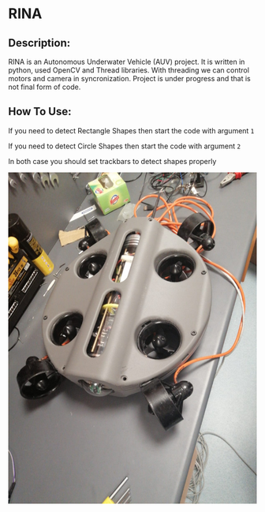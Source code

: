 # RINA

## Description:
RINA is an Autonomous Underwater Vehicle (AUV) project. It is written in python, used OpenCV and Thread libraries. With threading we can control motors and camera in syncronization. Project is under progress and that is not final form of code.

## How To Use:
If you need to detect Rectangle Shapes then start the code with argument ```1```

If you need to detect Circle Shapes then start the code with argument ```2```

In both case you should set trackbars to detect shapes properly


![alt text](https://github.com/SelcuukYilmazz/RINA/blob/main/Images/17122b74-f121-4fc5-b184-9a878ae9a327.jpg?raw=true)
